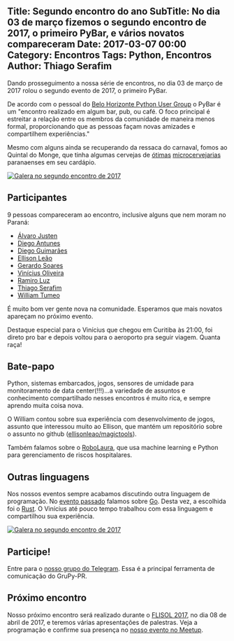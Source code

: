 Title: Segundo encontro do ano
SubTitle: No dia 03 de março fizemos o segundo encontro de 2017, o primeiro PyBar, e vários novatos compareceram
Date: 2017-03-07 00:00
Category: Encontros
Tags: Python, Encontros
Author: Thiago Serafim
---

Dando prosseguimento a nossa série de encontros, no dia 03 de março de 2017 
rolou o segundo evento de 2017, o primeiro PyBar.

De acordo com o pessoal do
[Belo Horizonte Python User Group](https://www.meetup.com/Belo-Horizonte-Python-User-Group/?chapter_analytics_code=UA-56859552-1) 
o PyBar é um "encontro realizado em algum bar, pub, ou café. O foco principal 
é estreitar a relação entre os membros da comunidade de maneira menos formal, 
proporcionando que as pessoas façam novas amizades e compartilhem 
experiências."

Mesmo com alguns ainda se recuperando da ressaca do carnaval, fomos 
ao Quintal do Monge, que tinha algumas cervejas de [ótimas](www.bodebrown.com.br) 
[microcervejarias](waybeer.com.br) paranaenses em seu cardápio.


[![Galera no segundo encontro de 
2017](/images/thumbnail/2017-03-03-encontro01.jpg)](/images/2017-03-03-encontro01.jpg)

## Participantes

9 pessoas compareceram ao encontro, inclusive alguns que nem moram no Paraná:

- [Álvaro Justen](https://github.com/turicas)
- [Diego Antunes](https://github.com/devlware)
- [Diego Guimarães](https://github.com/diegodukao)
- [Ellison Leão](https://github.com/ellisonleao)
- [Gerardo Soares](https://github.com/gerardon)
- [Vinícius Oliveira](https://vinipsmaker.github.io/)
- [Ramiro Luz](https://github.com/ramiroluz)
- [Thiago Serafim](https://github.com/tserafim)
- [William Tumeo](https://github.com/williamd1k0)


É muito bom ver gente nova na comunidade. Esperamos que mais novatos apareçam
no próximo evento.

Destaque especial para o Vinícius que chegou em Curitiba às 21:00, foi 
direto pro bar e depois voltou para o aeroporto pra seguir viagem. Quanta raça! 


## Bate-papo

Python, sistemas embarcados, jogos, sensores de umidade para monitoramento de 
data center(!!!)...a variedade de assuntos e conhecimento compartilhado nesses
encontros é muito rica, e sempre aprendo muita coisa nova.

O William contou sobre sua experiência com desenvolvimento de jogos, assunto
que interessou muito ao Ellison, que mantém um repositório sobre o assunto no
github ([ellisonleao/magictools](https://github.com/ellisonleao/magictools)).

Também falamos sobre o [RoboLaura](http://www.lauranetworks.com/conheca-o-robo-laura/), 
que usa machine learning e Python para gerenciamento de riscos hospitalares.


## Outras linguagens

Nos nossos eventos sempre acabamos discutindo outra linguagem de programação.
No [evento passado](https://grupypr.github.io/2017/primeiro-encontro-do-ano.html) 
falamos sobre [Go](https://golang.org/). Desta vez, a escolhida foi o 
[Rust](https://www.rust-lang.org). 
O Vinícius até pouco tempo trabalhou com essa linguagem e compartilhou sua experiência.

[![Galera no segundo encontro de 
2017](/images/thumbnail/2017-03-03-encontro02.jpg)](/images/2017-03-03-encontro02.jpg)


## Participe!

Entre para o [nosso grupo do Telegram](https://t.me/grupy_pr). Essa é a 
principal ferramenta de comunicação do GruPy-PR.


## Próximo encontro

Nosso próximo encontro será realizado durante o [FLISOL 2017](http://curitiba.flisol.org.br),
no dia 08 de abril de 2017, e teremos várias apresentações de palestras. Veja
a programação e confirme sua presença no
[nosso evento no Meetup](https://www.meetup.com/GruPy-PR/events/238698415/).

